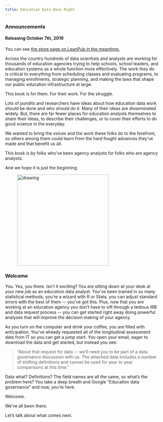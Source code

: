 ```yaml
---
title: Education Data Done Right
---
```


### Announcements

#### Releasing October 7th, 2019

You can see [the store page on LeanPub in the meantime.](https://leanpub.com/eddatadoneright/)


Across the country hundreds of data scientists and analysts are working for thousands of education agencies trying to help schools, school leaders, and education systems as a whole function more effectively. The work they do is critical to everything from scheduling classes and evaluating programs, to managing enrollments, strategic planning, and making the laws that shape our public education infrastructure at large. 

This book is for them. For their work. For the struggle. 

Lots of pundits and researchers have ideas about how education data work should be done and who should do it. Many of their ideas are disseminated widely. But, there are far fewer places for education analysts themselves to share their ideas, to describe their challenges, or to cover their efforts to do good science in the everyday. 

We wanted to bring the voices and the work these folks do to the forefront, so others among them could learn from the hard fought advances they’ve made and that benefit us all. 

This book is by folks who’ve been agency analysts for folks who are agency analysts. 

And we hope it is just the beginning. 


<figure>
<img src="book_cover.jpg" alt="drawing" width="300" align="center"/>
</figure>

### Welcome

You. Yes, you there. Isn’t it exciting? You are sitting down at your desk at your new job as an
education data analyst. You’ve been trained in so many statistical methods, you’re a wizard with R
or Stata, you can adjust standard errors with the best of them -- you’ve got this. Plus, now that
you are working at an education agency you don’t have to sift through a tedious IRB and data request
process -- you can get started right away doing powerful analyses that will improve the decision
making of your agency.

As you turn on the computer and drink your coffee, you are filled with anticipation. You’ve already
requested all of the longitudinal assessment data from IT so you can get a jump start. You open your
email, eager to download the data and get started, but instead you see:

> “About that request for data -- we’ll need you to be part of a data governance discussion with us.
The attached data includes a number of shifting definitions and cannot be used for year to year
comparisons at this time.”

Data what? Definitions? The field names are all the same, so what’s the problem here? You take a
deep breath and Google “Education data governance” and now, you’re here.

Welcome. 

We’ve all been there.

Let’s talk about what comes next. 
